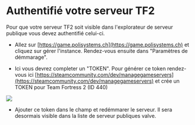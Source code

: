# Authentifié votre serveur TF2

Pour que votre serveur TF2 soit visible dans l'explorateur de serveur publique vous devez authentifié celui-ci.

-   Allez sur [https://game.polisystems.ch](https://game.polisystems.ch) et cliquez sur gérer l'instance. Rendez-vous ensuite dans "Paramètres de démmarage".

-   Ici vous devrez completer un "TOKEN". Pour générer ce token rendez-vous ici [https://steamcommunity.com/dev/managegameservers](https://steamcommunity.com/dev/managegameservers) et crée un TOKEN pour Team Fortress 2 (ID 440)

![](https://i.imgur.com/pKMgF8X.png)

-   Ajouter ce token dans le champ et redémmarer le serveur. Il sera desormais visible dans la liste de serveur publiques valve.